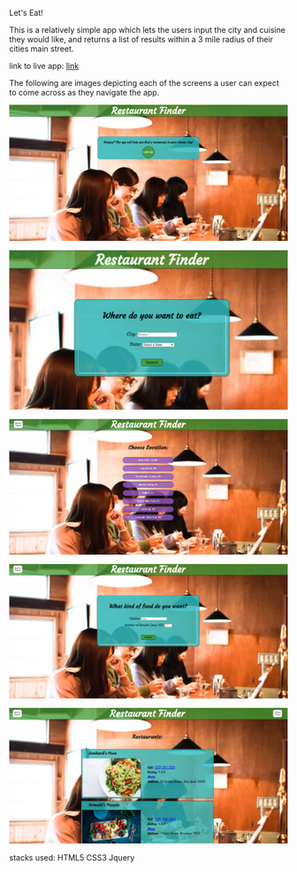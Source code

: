 Let's Eat!

This is a relatively simple app which lets the users input the city and cuisine they
would like, and returns a list of results within a 3 mile radius of their cities main street.

link to live app: <a href="https://thinkfulgrandon.github.io/restaurant-finder/">link</a>

The following are images depicting each of the screens a user can expect to come across
as they navigate the app.

![Homepage](photos/homepage-screenshot.PNG)

![City Input](photos/city-state-screenshot.PNG)

![Rendered Cities](photos/city-render-screenshot.PNG)

![Cuisine Choice Input](photos/cuisine-choice-screenshot.PNG)

![Rendered Restaurants](photos/rendered-choices-screenshot.PNG)

stacks used:
    HTML5
    CSS3
    Jquery
